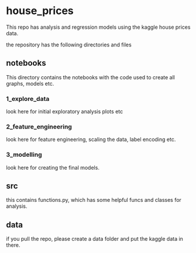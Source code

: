 # house_prices
This repo has analysis and regression models using the kaggle house prices data. 

the repository has the following directories and files

## notebooks
This directory contains the notebooks with the code used to create all graphs, models etc.

### 1_explore_data
look here for initial exploratory analysis plots etc

### 2_feature_engineering
look here for feature engineering, scaling the data, label encoding etc.

### 3_modelling
look here for creating the final models.

## src
this contains functions.py, which has some helpful funcs and classes for analysis.

## data
if you pull the repo, please create a data folder and put the kaggle data in there.
